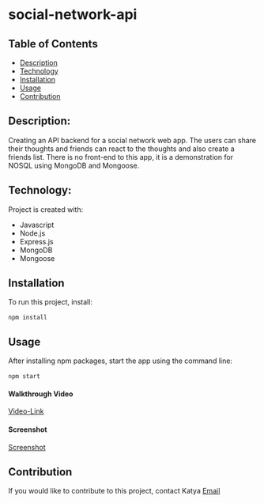 # social-network-api

## Table of Contents

- [Description](#description)
- [Technology](#Technology)
- [Installation](#installation)
- [Usage](#usage)
- [Contribution](#contribution)

## Description:

Creating an API backend for a social network web app. The users can share their thoughts and friends can react to the thoughts and also create a friends list. There is no front-end to this app, it is a demonstration for NOSQL using MongoDB and Mongoose.

## Technology:

Project is created with:

- Javascript
- Node.js
- Express.js
- MongoDB
- Mongoose

## Installation

To run this project, install:

```
npm install
```

## Usage

After installing npm packages, start the app using the command line:

```
npm start
```

#### Walkthrough Video
[Video-Link]()

#### Screenshot
[Screenshot](<img src="./images/insomnia.png">)

## Contribution
If you would like to contribute to this project, contact Katya [Email](mailto:katyajuliet22@gmail.com)